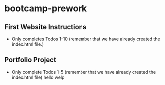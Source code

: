 # bootcamp-prework

## First Website Instructions
* Only completes Todos 1-10 (remember that we have already created the index.html file.)

## Portfolio Project
* Only complete Todos 1-5 (remember that we have already created the index.html file)
hello
welp